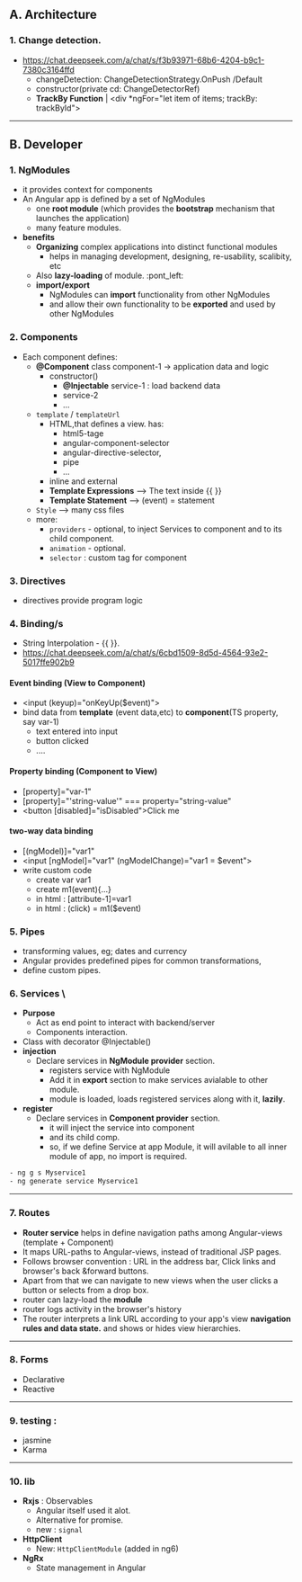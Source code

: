 ## A. Architecture
### 1. Change detection.
- https://chat.deepseek.com/a/chat/s/f3b93971-68b6-4204-b9c1-7380c3164ffd
  - changeDetection: ChangeDetectionStrategy.OnPush /Default
  - constructor(private cd: ChangeDetectorRef)
  - **TrackBy Function** | <div *ngFor="let item of items; trackBy: trackById">
---

## B. Developer
### 1. NgModules
- it provides context for components
- An Angular app is defined by a set of NgModules 
  - one **root module** (which provides the **bootstrap** mechanism that launches the application) 
  - many feature modules.
- **benefits**
  - **Organizing** complex applications into distinct functional modules 
    - helps in managing development, designing, re-usability, scalibity, etc
  - Also **lazy-loading** of module. :pont_left:
  - **import/export**
    - NgModules can **import** functionality from other NgModules
    - and allow their own functionality to be **exported** and used by other NgModules

### 2. Components
- Each component defines:
  - **@Component** class component-1 -> application data and logic
    - constructor()
      - **@Injectable** service-1 : load backend data
      - service-2
      - ...
  - `template` / `templateUrl`  
    - HTML,that defines a view. has: 
      - html5-tage
      - angular-component-selector
      - angular-directive-selector, 
      - pipe
      - ...
    - inline and external
    - **Template Expressions** --> The text inside {{ }} 
    - **Template Statement** --> (event) = statement
  - `Style` --> many css files
  - more:
    - `providers` - optional, to inject Services to component and to its child component.
    - `animation` - optional.
    - `selector` : custom tag for component

### 3. Directives
- directives provide program logic

### 4. Binding/s
- String Interpolation - {{ }}.
- https://chat.deepseek.com/a/chat/s/6cbd1509-8d5d-4564-93e2-5017ffe902b9

#### Event binding (View to Component)
- <input (keyup)="onKeyUp($event)">
- bind data from **template** (event data,etc) to **component**(TS property, say var-1)
  - text entered into input
  - button clicked
  - ....

#### Property binding (Component to View)
- [property]="var-1"
- [property]="'string-value'" ===  property="string-value"
- <button [disabled]="isDisabled">Click me</button>

#### two-way data binding
- [(ngModel)]="var1"
- <input [ngModel]="var1" (ngModelChange)="var1 = $event">
- write custom code
  - create var var1
  - create m1(event){...}
  - in html : [attribute-1]=var1
  - in html : (click) = m1($event)


### 5. Pipes
- transforming values, eg; dates and currency
- Angular provides predefined pipes for common transformations,
- define custom pipes.

### 6. Services \
- **Purpose** 
  - Act as end point to interact with backend/server
  - Components interaction.
- Class with decorator @Injectable() 
- **injection**
  - Declare services in **NgModule provider** section. 
    - registers service with NgModule
    - Add it in **export** section to make services avialable to other module.
    - module is loaded, loads  registered services along with it, **lazily**.
- **register**
  - Declare services in **Component provider** section.
    - it will inject the service into component
    - and its child comp.
    - so, if we define Service at app Module, it will avilable to all inner module of app, no import is required.
```txt
- ng g s Myservice1
- ng generate service Myservice1
```
---
### 7. Routes 
- **Router service**  helps in define navigation paths among Angular-views (template + Component)
- It maps URL-paths to Angular-views, instead of traditional JSP pages.
- Follows browser convention : URL in the address bar, Click links and browser's back &forward buttons.
- Apart from that we can navigate to new views when the user clicks a button or selects from a drop box.
- router can lazy-load the **module**
- router logs activity in the browser's history
- The router interprets a link URL according to your app's view **navigation rules and data state.** and shows or hides view hierarchies.

---
### 8. Forms
- Declarative
- Reactive

---
### 9. testing : 
- jasmine 
- Karma
___
### 10. lib
- **Rxjs** : Observables
  - Angular itself used it alot.
  - Alternative for promise.
  - new : `signal`
- **HttpClient**
  - New: `HttpClientModule` (added in ng6)
- **NgRx** 
  - State management in Angular




